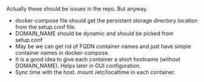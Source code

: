 Actually these should be issues in the repo. But anyway.
* docker-compose file should get the persistent storage directory location from the setup.conf file.
* DOMAIN_NAME should be dynamic and should be picked from setup.conf
* May be we can get rid of FQDN container names and just have simple container names in docker-compose.
* It is a good idea to give each container a short hostname (without DOMAIN_NAME). Helps later in GUI configuration.
* Sync time with the host. mount /etc/localtime in each container.
